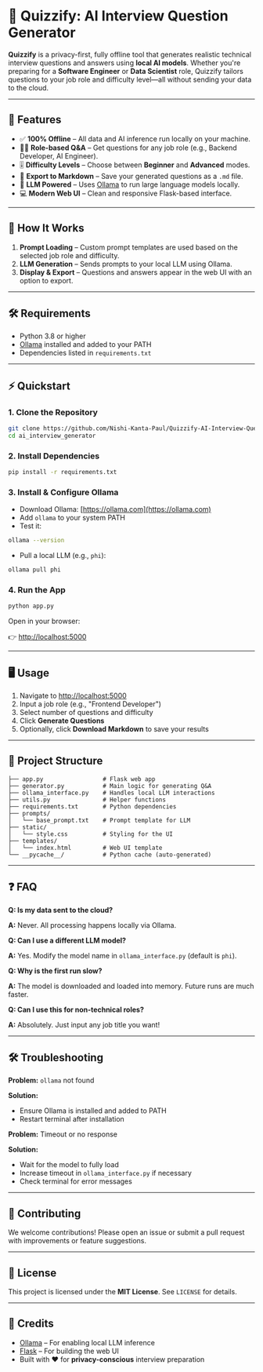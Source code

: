 # 🧠 Quizzify: AI Interview Question Generator

**Quizzify** is a privacy-first, fully offline tool that generates realistic technical interview questions and answers using **local AI models**. Whether you're preparing for a **Software Engineer** or **Data Scientist** role, Quizzify tailors questions to your job role and difficulty level—all without sending your data to the cloud.

---

## 🌟 Features

- ✅ **100% Offline** – All data and AI inference run locally on your machine.
- 👩‍💻 **Role-based Q&A** – Get questions for any job role (e.g., Backend Developer, AI Engineer).
- 🎚️ **Difficulty Levels** – Choose between **Beginner** and **Advanced** modes.
- 📝 **Export to Markdown** – Save your generated questions as a `.md` file.
- 🤖 **LLM Powered** – Uses [Ollama](https://ollama.com) to run large language models locally.
- 💻 **Modern Web UI** – Clean and responsive Flask-based interface.

---

## 🧐 How It Works

1. **Prompt Loading** – Custom prompt templates are used based on the selected job role and difficulty.
2. **LLM Generation** – Sends prompts to your local LLM using Ollama.
3. **Display & Export** – Questions and answers appear in the web UI with an option to export.

---

## 🛠️ Requirements

- Python 3.8 or higher
- [Ollama](https://ollama.com) installed and added to your PATH
- Dependencies listed in `requirements.txt`

---

## ⚡ Quickstart

### 1. Clone the Repository

```bash
git clone https://github.com/Nishi-Kanta-Paul/Quizzify-AI-Interview-Question-Generator.git
cd ai_interview_generator
```

### 2. Install Dependencies

```bash
pip install -r requirements.txt
```

### 3. Install & Configure Ollama

- Download Ollama: [https://ollama.com](https://ollama.com)
- Add `ollama` to your system PATH
- Test it:

```bash
ollama --version
```

- Pull a local LLM (e.g., `phi`):

```bash
ollama pull phi
```

### 4. Run the App

```bash
python app.py
```

Open in your browser:

👉 [http://localhost:5000](http://localhost:5000)

---

## 🖥️ Usage

1. Navigate to [http://localhost:5000](http://localhost:5000)
2. Input a job role (e.g., "Frontend Developer")
3. Select number of questions and difficulty
4. Click **Generate Questions**
5. Optionally, click **Download Markdown** to save your results

---

## 📁 Project Structure

```
├── app.py                 # Flask web app
├── generator.py           # Main logic for generating Q&A
├── ollama_interface.py    # Handles local LLM interactions
├── utils.py               # Helper functions
├── requirements.txt       # Python dependencies
├── prompts/
│   └── base_prompt.txt    # Prompt template for LLM
├── static/
│   └── style.css          # Styling for the UI
├── templates/
│   └── index.html         # Web UI template
└── __pycache__/           # Python cache (auto-generated)
```

---

## ❓ FAQ

**Q: Is my data sent to the cloud?**

**A:** Never. All processing happens locally via Ollama.

**Q: Can I use a different LLM model?**

**A:** Yes. Modify the model name in `ollama_interface.py` (default is `phi`).

**Q: Why is the first run slow?**

**A:** The model is downloaded and loaded into memory. Future runs are much faster.

**Q: Can I use this for non-technical roles?**

**A:** Absolutely. Just input any job title you want!

---

## 🛠 Troubleshooting

**Problem:** `ollama` not found

**Solution:**

- Ensure Ollama is installed and added to PATH
- Restart terminal after installation

**Problem:** Timeout or no response

**Solution:**

- Wait for the model to fully load
- Increase timeout in `ollama_interface.py` if necessary
- Check terminal for error messages

---

## 🤝 Contributing

We welcome contributions! Please open an issue or submit a pull request with improvements or feature suggestions.

---

## 📜 License

This project is licensed under the **MIT License**. See `LICENSE` for details.

---

## 🙏 Credits

- [Ollama](https://ollama.com) – For enabling local LLM inference
- [Flask](https://flask.palletsprojects.com) – For building the web UI
- Built with ❤️ for **privacy-conscious** interview preparation
